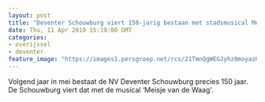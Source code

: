 ```yaml
---
layout: post
title: "Deventer Schouwburg viert 150-jarig bestaan met stadsmusical Meisje van de Waag"
date: Thu, 11 Apr 2019 15:19:00 GMT
categories: 
- overijssel 
- deventer 
feature_image: "https://images1.persgroep.net/rcs/21TmnQgWEGJyhz0moyazH0c1UcM/diocontent/145320159/_fitwidth/400/?appId=21791a8992982cd8da851550a453bd7f&quality=0.7"
---
```


Volgend jaar in mei bestaat de NV Deventer Schouwburg precies 150 jaar. De Schouwburg viert dat met de musical ‘Meisje van de Waag'.
